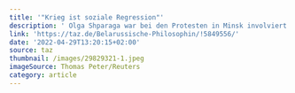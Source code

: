 ```yaml
---
title: '"Krieg ist soziale Regression"'
description: ' Olga Shparaga war bei den Protesten in Minsk involviert. Sie lebt heute im Exil. Ein Gespräch über Solidarität mit der Ukraine und humanitäres Engagement.'
link: 'https://taz.de/Belarussische-Philosophin/!5849556/'
date: '2022-04-29T13:20:15+02:00'
source: taz
thumbnail: /images/29829321-1.jpeg
imageSource: Thomas Peter/Reuters
category: article
---
```


